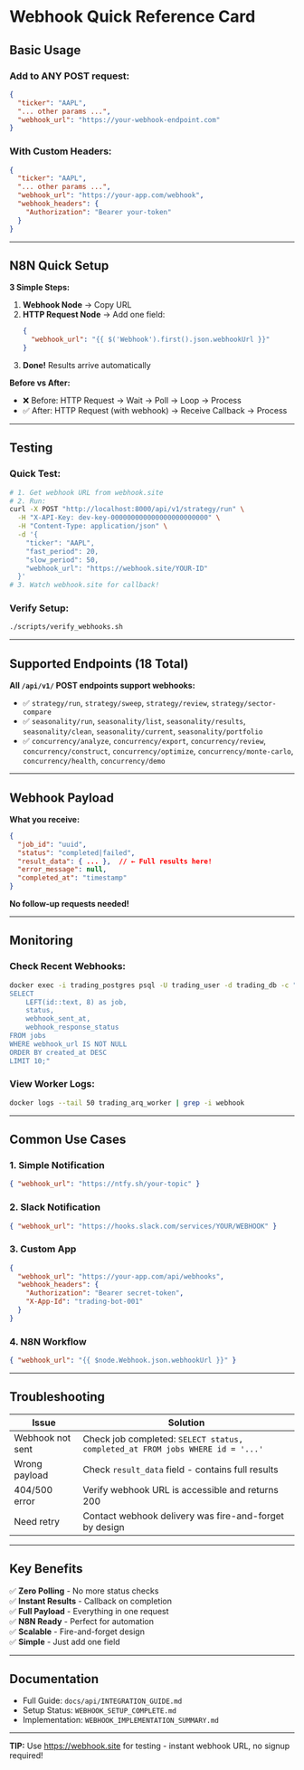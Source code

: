 # Webhook Quick Reference Card

## Basic Usage

### Add to ANY POST request:
```json
{
  "ticker": "AAPL",
  "... other params ...",
  "webhook_url": "https://your-webhook-endpoint.com"
}
```

### With Custom Headers:
```json
{
  "ticker": "AAPL",
  "... other params ...",
  "webhook_url": "https://your-app.com/webhook",
  "webhook_headers": {
    "Authorization": "Bearer your-token"
  }
}
```

---

## N8N Quick Setup

**3 Simple Steps:**

1. **Webhook Node** → Copy URL
2. **HTTP Request Node** → Add one field:
   ```json
   {
     "webhook_url": "{{ $('Webhook').first().json.webhookUrl }}"
   }
   ```
3. **Done!** Results arrive automatically

**Before vs After:**
- ❌ Before: HTTP Request → Wait → Poll → Loop → Process
- ✅ After: HTTP Request (with webhook) → Receive Callback → Process

---

## Testing

### Quick Test:
```bash
# 1. Get webhook URL from webhook.site
# 2. Run:
curl -X POST "http://localhost:8000/api/v1/strategy/run" \
  -H "X-API-Key: dev-key-000000000000000000000000" \
  -H "Content-Type: application/json" \
  -d '{
    "ticker": "AAPL",
    "fast_period": 20,
    "slow_period": 50,
    "webhook_url": "https://webhook.site/YOUR-ID"
  }'
# 3. Watch webhook.site for callback!
```

### Verify Setup:
```bash
./scripts/verify_webhooks.sh
```

---

## Supported Endpoints (18 Total)

**All `/api/v1/` POST endpoints support webhooks:**

- ✅ `strategy/run`, `strategy/sweep`, `strategy/review`, `strategy/sector-compare`
- ✅ `seasonality/run`, `seasonality/list`, `seasonality/results`, `seasonality/clean`, `seasonality/current`, `seasonality/portfolio`
- ✅ `concurrency/analyze`, `concurrency/export`, `concurrency/review`, `concurrency/construct`, `concurrency/optimize`, `concurrency/monte-carlo`, `concurrency/health`, `concurrency/demo`

---

## Webhook Payload

**What you receive:**
```json
{
  "job_id": "uuid",
  "status": "completed|failed",
  "result_data": { ... },  // ← Full results here!
  "error_message": null,
  "completed_at": "timestamp"
}
```

**No follow-up requests needed!**

---

## Monitoring

### Check Recent Webhooks:
```bash
docker exec -i trading_postgres psql -U trading_user -d trading_db -c "
SELECT 
    LEFT(id::text, 8) as job,
    status,
    webhook_sent_at,
    webhook_response_status
FROM jobs 
WHERE webhook_url IS NOT NULL 
ORDER BY created_at DESC 
LIMIT 10;"
```

### View Worker Logs:
```bash
docker logs --tail 50 trading_arq_worker | grep -i webhook
```

---

## Common Use Cases

### 1. Simple Notification
```json
{ "webhook_url": "https://ntfy.sh/your-topic" }
```

### 2. Slack Notification
```json
{ "webhook_url": "https://hooks.slack.com/services/YOUR/WEBHOOK" }
```

### 3. Custom App
```json
{
  "webhook_url": "https://your-app.com/api/webhooks",
  "webhook_headers": {
    "Authorization": "Bearer secret-token",
    "X-App-Id": "trading-bot-001"
  }
}
```

### 4. N8N Workflow
```json
{ "webhook_url": "{{ $node.Webhook.json.webhookUrl }}" }
```

---

## Troubleshooting

| Issue | Solution |
|-------|----------|
| Webhook not sent | Check job completed: `SELECT status, completed_at FROM jobs WHERE id = '...'` |
| Wrong payload | Check `result_data` field - contains full results |
| 404/500 error | Verify webhook URL is accessible and returns 200 |
| Need retry | Contact webhook delivery was fire-and-forget by design |

---

## Key Benefits

✅ **Zero Polling** - No more status checks  
✅ **Instant Results** - Callback on completion  
✅ **Full Payload** - Everything in one request  
✅ **N8N Ready** - Perfect for automation  
✅ **Scalable** - Fire-and-forget design  
✅ **Simple** - Just add one field  

---

## Documentation

- Full Guide: `docs/api/INTEGRATION_GUIDE.md`
- Setup Status: `WEBHOOK_SETUP_COMPLETE.md`
- Implementation: `WEBHOOK_IMPLEMENTATION_SUMMARY.md`

---

**TIP:** Use https://webhook.site for testing - instant webhook URL, no signup required!

